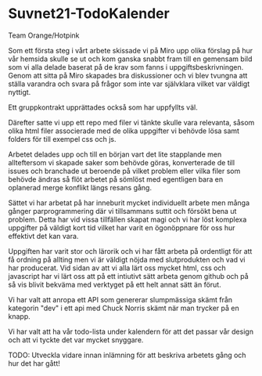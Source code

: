 # Suvnet21-TodoKalender
Team Orange/Hotpink

Som ett första steg i vårt arbete skissade vi på Miro upp olika förslag på hur vår hemsida skulle se ut och kom ganska snabbt fram till en gemensam bild som vi alla delade baserat på de krav som fanns i uppgiftsbeskrivningen. Genom att sitta på Miro skapades bra diskussioner och vi blev tvungna att ställa varandra och svara på frågor som inte var självklara vilket var väldigt nyttigt. 

Ett gruppkontrakt upprättades också som har uppfyllts väl.

Därefter satte vi upp ett repo med filer vi tänkte skulle vara relevanta, såsom olika html filer associerade med de olika uppgifter vi behövde lösa samt folders för till exempel css och js.

Arbetet delades upp och till en början vart det lite stapplande men allteftersom vi skapade saker som behövde göras, konverterade de till issues och branchade ut beroende på vilket problem eller vilka filer som behövde ändras så flöt arbetet på sömlöst med egentligen bara en oplanerad merge konflikt längs resans gång.

Sättet vi har arbetat på har inneburit mycket individuellt arbete men många gånger parprogrammering där vi tillsammans suttit och försökt bena ut problem. Detta har vid vissa tillfällen skapat magi och vi har löst komplexa uppgifter på väldigt kort tid vilket har varit en ögonöppnare för oss hur effektivt det kan vara.

Uppgiften har varit stor och lärorik och vi har fått arbeta på ordentligt för att få ordning på allting men vi är väldigt nöjda med slutprodukten och vad vi har producerat. Vid sidan av att vi alla lärt oss mycket html, css och javascript har vi lärt oss att på ett intiutivt sätt arbeta genom github och på så vis blivit bekväma med verktyget på ett helt annat sätt än förut. 

Vi har valt att anropa ett API som genererar slumpmässiga skämt från kategorin "dev" i ett api med Chuck Norris skämt när man trycker på en knapp.

Vi har valt att ha vår todo-lista under kalendern för att det passar vår design och att vi tyckte det var mycket snyggare.

TODO: Utveckla vidare innan inlämning för att beskriva arbetets gång och hur det har gått!

